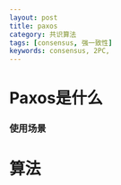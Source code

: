 ```yaml
---
layout: post
title: paxos
category: 共识算法
tags: [consensus, 强一致性]
keywords: consensus, 2PC,
---
```


# Paxos是什么


### 使用场景


# 算法
